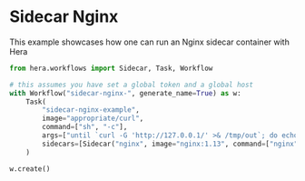 # Sidecar Nginx

This example showcases how one can run an Nginx sidecar container with Hera

```python
from hera.workflows import Sidecar, Task, Workflow

# this assumes you have set a global token and a global host
with Workflow("sidecar-nginx-", generate_name=True) as w:
    Task(
        "sidecar-nginx-example",
        image="appropriate/curl",
        command=["sh", "-c"],
        args=["until `curl -G 'http://127.0.0.1/' >& /tmp/out`; do echo sleep && sleep 1; done && cat /tmp/out"],
        sidecars=[Sidecar("nginx", image="nginx:1.13", command=["nginx", "-g", "daemon off;"])],
    )

w.create()
```
